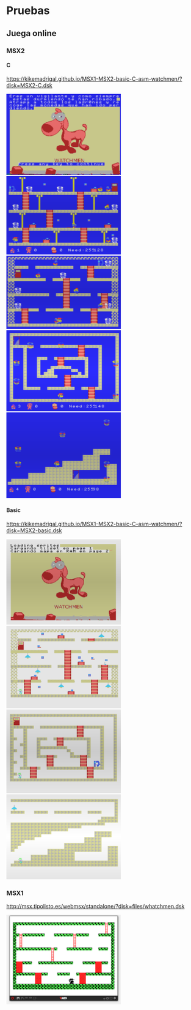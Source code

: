 # Pruebas

## Juega online


### MSX2

#### C

https://kikemadrigal.github.io/MSX1-MSX2-basic-C-asm-watchmen/?disk=MSX2-C.dsk


<img src=images/MSX2-C.PNG width=300px/>

<img src=images/MSX2-C-1.PNG width=300px/>

<img src=images/MSX2-C-2.PNG width=300px/>

<img src=images/MSX2-C-3.PNG width=300px/>

<img src=images/MSX2-C-4.PNG width=300px/>


#### Basic 

https://kikemadrigal.github.io/MSX1-MSX2-basic-C-asm-watchmen/?disk=MSX2-basic.dsk


<img src=images/MSX2-basic.PNG width=300px/>

<img src=images/MSX2-basic0.PNG width=300px/>

<img src=images/MSX2-basic1.PNG width=300px/>

<img src=images/MSX2-basic2.PNG width=300px/>


### MSX1

http://msx.tipolisto.es/webmsx/standalone/?disk=files/whatchmen.dsk

<img src=images/1.PNG width=300px/>


